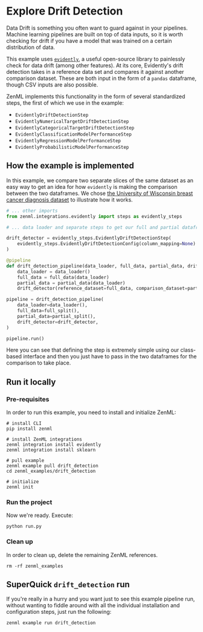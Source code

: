 # Explore Drift Detection

Data Drift is something you often want to guard against in your pipelines.
Machine learning pipelines are built on top of data inputs, so it is worth
checking for drift if you have a model that was trained on a certain
distribution of data.

This example uses [`evidently`](https://github.com/evidentlyai/evidently), a
useful open-source library to painlessly check for data drift (among other
features). At its core, Evidently's drift detection takes in a reference data
set and compares it against another comparison dataset. These are both input in
the form of a `pandas` dataframe, though CSV inputs are also possible.

ZenML implements this functionality in the form of several standardized steps,
the first of which we use in the example:

- `EvidentlyDriftDetectionStep`
- `EvidentlyNumericalTargetDriftDetectionStep`
- `EvidentlyCategoricalTargetDriftDetectionStep`
- `EvidentlyClassificationModelPerformanceStep`
- `EvidentlyRegressionModelPerformanceStep`
- `EvidentlyProbabilisticModelPerformanceStep`

## How the example is implemented

In this example, we compare two separate slices of the same dataset as an easy
way to get an idea for how `evidently` is making the comparison between the two
dataframes. We chose [the University of Wisconsin breast cancer diagnosis
dataset](https://archive.ics.uci.edu/ml/datasets/Breast+Cancer+Wisconsin+(Diagnostic))
to illustrate how it works.

```python
# ... other imports
from zenml.integrations.evidently import steps as evidently_steps

# ... data loader and separate steps to get our full and partial dataframes

drift_detector = evidently_steps.EvidentlyDriftDetectionStep(
    evidently_steps.EvidentlyDriftDetectionConfig(column_mapping=None)
)

@pipeline
def drift_detection_pipeline(data_loader, full_data, partial_data, drift_detector):
    data_loader = data_loader()
    full_data = full_data(data_loader)
    partial_data = partial_data(data_loader)
    drift_detector(reference_dataset=full_data, comparison_dataset=partial_data)

pipeline = drift_detection_pipeline(
    data_loader=data_loader(),
    full_data=full_split(),
    partial_data=partial_split(),
    drift_detector=drift_detector,
)

pipeline.run()
```

Here you can see that defining the step is extremely simple using our
class-based interface and then you just have to pass in the two dataframes for
the comparison to take place.

## Run it locally

### Pre-requisites
In order to run this example, you need to install and initialize ZenML:

```shell
# install CLI
pip install zenml

# install ZenML integrations
zenml integration install evidently
zenml integration install sklearn

# pull example
zenml example pull drift_detection
cd zenml_examples/drift_detection

# initialize
zenml init
```

### Run the project
Now we're ready. Execute:

```shell
python run.py
```

### Clean up
In order to clean up, delete the remaining ZenML references.

```shell
rm -rf zenml_examples
```

## SuperQuick `drift_detection` run

If you're really in a hurry and you want just to see this example pipeline run,
without wanting to fiddle around with all the individual installation and
configuration steps, just run the following:

```shell
zenml example run drift_detection
```